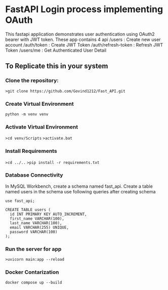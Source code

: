 # FastAPI Login process implementing OAuth

This fastapi application demonstrates user authentication using OAuth2 bearer with JWT token. These app contains 4 api
/users	            : Create new user account
/auth/token	        : Create JWT Token
/auth/refresh-token	: Refresh JWT Token
/users/me	          : Get Authenticated User Detail

## To Replicate this in your system
### Clone the repository:
```>git clone https://github.com/Govind1212/Fast_API.git```

### Create Virtual Environment
```python -m venv venv```

### Activate Virtual Environment
```>cd venv/Scripts```
```>activate.bat```

### Install Requirements
```>cd ../..```
```>pip install -r requirements.txt```

### Database Connectivity
In MySQL Workbench, create a schema named fast_api. Create a table named users in the schema
use following queries after creating schema
```
use fast_api;

CREATE TABLE users (
  id INT PRIMARY KEY AUTO_INCREMENT,
  first_name VARCHAR(100),
  last_name VARCHAR(100),
  email VARCHAR(255) UNIQUE,
  password VARCHAR(100)
);

```
### Run the server for app
```>uvicorn main:app --reload```

### Docker Contarization
```docker compose up --build```
